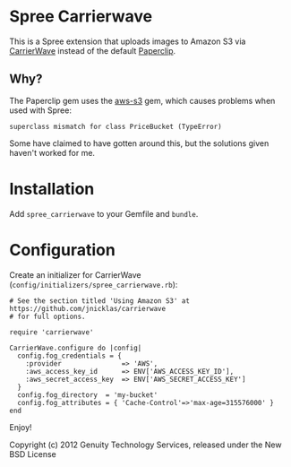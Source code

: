 # Spree Carrierwave

This is a Spree extension that uploads images to Amazon S3 via [CarrierWave](https://github.com/jnicklas/carrierwave) instead of
the default [Paperclip](https://github.com/thoughtbot/paperclip).

## Why?

The Paperclip gem uses the [aws-s3](https://github.com/marcel/aws-s3) gem, which causes problems
when used with Spree:

    superclass mismatch for class PriceBucket (TypeError)

Some have claimed to have gotten around this, but the solutions given haven't
worked for me.

# Installation

Add `spree_carrierwave` to your Gemfile and `bundle`.

# Configuration

Create an initializer for CarrierWave
(`config/initializers/spree_carrierwave.rb`):

    # See the section titled 'Using Amazon S3' at https://github.com/jnicklas/carrierwave
    # for full options.

    require 'carrierwave'

    CarrierWave.configure do |config|
      config.fog_credentials = {
        :provider               => 'AWS',
        :aws_access_key_id      => ENV['AWS_ACCESS_KEY_ID'],
        :aws_secret_access_key  => ENV['AWS_SECRET_ACCESS_KEY']
      }
      config.fog_directory  = 'my-bucket'
      config.fog_attributes = { 'Cache-Control'=>'max-age=315576000' }
    end

Enjoy!

Copyright (c) 2012 Genuity Technology Services, released under the New BSD License

